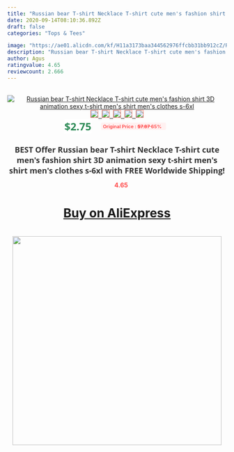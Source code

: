 ```yaml
---
title: "Russian bear T-shirt Necklace T-shirt cute men's fashion shirt 3D animation sexy t-shirt men's shirt men's clothes s-6xl"
date: 2020-09-14T08:10:36.892Z
draft: false
categories: "Tops & Tees"

image: "https://ae01.alicdn.com/kf/H11a3173baa344562976ffcbb31bb912cZ/Russian-bear-T-shirt-Necklace-T-shirt-cute-men-s-fashion-shirt-3D-animation-sexy-t.jpg"
description: "Russian bear T-shirt Necklace T-shirt cute men's fashion shirt 3D animation sexy t-shirt men's shirt men's clothes s-6xl"
author: Agus
ratingvalue: 4.65
reviewcount: 2.666
---
```

<br>
<div style="text-align: center;">
<a href="https://s.click.aliexpress.com/e/_9wepSV" target="_blank" rel="nofollow noopener noreferrer"><img alt="Russian bear T-shirt Necklace T-shirt cute men's fashion shirt 3D animation sexy t-shirt men's shirt men's clothes s-6xl" class="magnifier-image" src="https://ae01.alicdn.com/kf/H11a3173baa344562976ffcbb31bb912cZ/Russian-bear-T-shirt-Necklace-T-shirt-cute-men-s-fashion-shirt-3D-animation-sexy-t.jpg_640x640.jpg">
<br>
<img style="border:1px solid salmon" src="https://ae01.alicdn.com/kf/H11a3173baa344562976ffcbb31bb912cZ/Russian-bear-T-shirt-Necklace-T-shirt-cute-men-s-fashion-shirt-3D-animation-sexy-t.jpg_120x120.jpg">&nbsp;&nbsp;<img style="border:1px solid salmon" src="https://ae01.alicdn.com/kf/Hc0e9483bcf3647a78ecf7c2fad9a7b6cA/Russian-bear-T-shirt-Necklace-T-shirt-cute-men-s-fashion-shirt-3D-animation-sexy-t.jpg_120x120.jpg">&nbsp;&nbsp;<img style="border:1px solid salmon" src="https://ae01.alicdn.com/kf/H12c7a1f5cfb140638b073e9ee7a614c0S/Russian-bear-T-shirt-Necklace-T-shirt-cute-men-s-fashion-shirt-3D-animation-sexy-t.jpg_120x120.jpg">&nbsp;&nbsp;<img style="border:1px solid salmon" src="https://ae01.alicdn.com/kf/H9df226f596ea4fb7987c75f344dc9049S/Russian-bear-T-shirt-Necklace-T-shirt-cute-men-s-fashion-shirt-3D-animation-sexy-t.jpg_120x120.jpg">&nbsp;&nbsp;<img style="border:1px solid salmon" src="https://ae01.alicdn.com/kf/Hb48ff847e4af474ca4b132c87e84ffe1S/Russian-bear-T-shirt-Necklace-T-shirt-cute-men-s-fashion-shirt-3D-animation-sexy-t.jpg_120x120.jpg"></a></div><br0>
<div style="text-align: center;"><span style="background-color: white; border: 0px; box-sizing: border-box; color: seagreen; display: inline-block; font-family: &quot;open sans&quot; , &quot;arial&quot; , &quot;helvetica&quot; , sans-serif , &quot;heiti&quot;; font-size: 24px; font-stretch: inherit; font-weight: 700; line-height: inherit; margin: 0px 10px 0px 0px; padding: 0px; vertical-align: middle;">$2.75 </span>
<span style="background: rgb(255 , 241 , 241); border-radius: 3px; border: 0px; box-sizing: border-box; color: #ff4747; display: inline-block; font-family: inherit; font-size: 12px; font-stretch: inherit; font-style: inherit; font-variant: inherit; font-weight: 600; line-height: inherit; margin: 0px; padding: 2px 5px; transform: scale(0.9); vertical-align: middle;">Original Price : <b style="text-decoration: line-through;">$7.87 </b> 65%&nbsp;&nbsp;</span></div>
<h1 style="color: #333333; display: inline-block; font-family: &quot;open sans&quot; , &quot;arial&quot; , &quot;helvetica&quot; , sans-serif , &quot;heiti&quot;; font-size: 18px; font-stretch: inherit; font-weight: 700; text-align: center;">BEST Offer Russian bear T-shirt Necklace T-shirt cute men's fashion shirt 3D animation sexy t-shirt men's shirt men's clothes s-6xl with FREE Worldwide Shipping!</h1>
<div style="color: #ff4747; text-align: center;">
<img src="https://4.bp.blogspot.com/-M0ZcTcb-5uY/XleCXlxnR4I/AAAAAAAAAEc/OrjgMkXV1oMQFaCRZj5HQwOCBcu3w1FegCPcBGAYYCw/s1600/star.png" style="height: 15px;">&nbsp;<b>4.65</b></div>
<div class="button_cont" align="center"><a class="buynow_a" href="https://s.click.aliexpress.com/e/_9wepSV" target="_blank" rel="nofollow noopener noreferrer"><H1>Buy on AliExpress</H1></a></div><br>
<div class="separator" style="clear: both; text-align: center;">
<img src="https://lh3.googleusercontent.com/-pTy5HemUv9M/XlePHvY0dAI/AAAAAAAAAE4/0nX5iRUoIWY8eMW9Dpxeirr157OZliDIgCLcBGAsYHQ/s1600/badge.gif" width="480">
</div>
